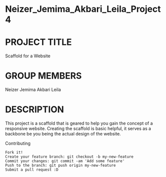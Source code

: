 # Neizer_Jemima_Akbari_Leila_Project4

# PROJECT TITLE
Scaffold for a Website 

# GROUP MEMBERS
Neizer Jemima
Akbari Leila

# DESCRIPTION
This project is a scaffold that is geared to help you gain the concept of a responsive website. Creating the scaffold is basic helpful, it serves as a backbone be you being the actual design of the website.


Contributing

    Fork it!
    Create your feature branch: git checkout -b my-new-feature
    Commit your changes: git commit -am 'Add some feature'
    Push to the branch: git push origin my-new-feature
    Submit a pull request :D

